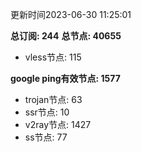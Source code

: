 更新时间2023-06-30 11:25:01

**总订阅: 244**
**总节点: 40655**
- vless节点: 115

**google ping有效节点: 1577**
- trojan节点: 63
- ssr节点: 10
- v2ray节点: 1427
- ss节点: 77
